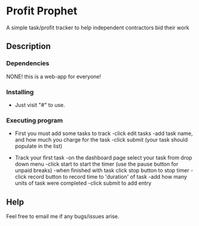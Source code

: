# Profit Prophet

A simple task/profit tracker to help independent contractors bid their work

## Description



### Dependencies

NONE! this is a web-app for everyone! 

### Installing

* Just visit "#" to use.

### Executing program

* First you must add some tasks to track
  -click edit tasks
  -add task name, and how much you charge for the task
  -click submit (your task should populate in the list)

* Track your first task 
  -on the dashboard page select your task from drop down menu
  -click start to start the timer (use the pause button for unpaid breaks)
  -when finished with task click stop button to stop timer
  -click record button to record time to 'duration' of task
  -add how many units of task were completed 
  -click submit to add entry


## Help

Feel free to email me if any bugs/issues arise.

